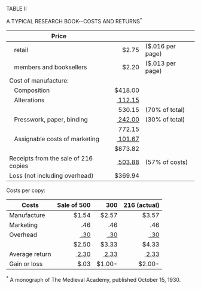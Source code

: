 TABLE II 

A TYPICAL RESEARCH BOOK--COSTS AND RETURNS<sup>\*</sup>

| Price | | |
|----|---:|----|
| &nbsp;&nbsp;&nbsp;retail | $2.75 | ($.016 per page) |
| &nbsp;&nbsp;&nbsp;members and booksellers | $2.20 | ($.013 per page) |
| Cost of manufacture: | | |
| &nbsp;&nbsp;&nbsp;Composition | $418.00 | |
| &nbsp;&nbsp;&nbsp;Alterations | <u>&nbsp;112.15</u> | |
| | 530.15 | (70% of total) |
| &nbsp;&nbsp;&nbsp;Presswork, paper, binding | <u>&nbsp;242.00</u> |(30% of total) |
| | 772.15 | |
| &nbsp;&nbsp;&nbsp;Assignable costs of marketing | <u>&nbsp;101.67</u> | |
| | $873.82 | |
| Receipts from the sale of 216 copies | <u>&nbsp;503.88</u> | (57% of costs) |
| Loss (not including overhead) | $369.94 | | 

Costs per copy: 

| Costs | Sale of 500 | 300 | 216 (actual) |
|-----|-----:|-----:|-----:|
| Manufacture | $1.54 | $2.57 | $3.57 |
| Marketing | .46 | .46 | .46 | 
| Overhead | <u>&nbsp;.30</u> | <u>&nbsp;.30</u> | <u>&nbsp;.30</u> |
| | $2.50 | $3.33 | $4.33 |
| Average return | <u>&nbsp;2.30</u> | <u>&nbsp;2.33</u> | <u>&nbsp;2.33</u> |
| Gain or loss | $.03 | $1.00- | $2.00- |

<sup>\*</sup> A monograph of The Medieval Academy, published October 15, 1930. 
